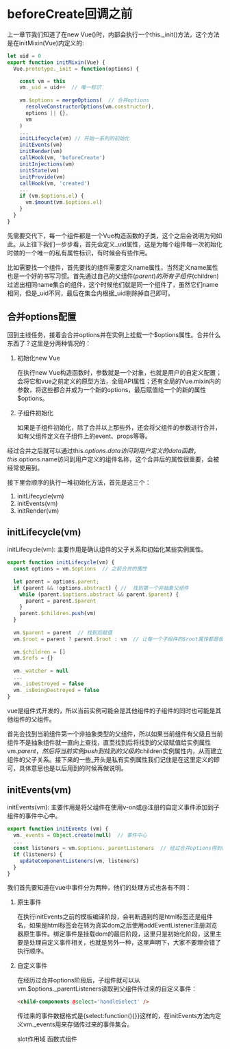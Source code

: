 # beforeCreate回调之前

上一章节我们知道了在new Vue()时，内部会执行一个this._init()方法，这个方法是在initMixin(Vue)内定义的:

```js
let uid = 0
export function initMixin(Vue) {
  Vue.prototype._init = function(options) {

    const vm = this
    vm._uid = uid++  // 唯一标识
    
    vm.$options = mergeOptions(  // 合并options
      resolveConstructorOptions(vm.constructor),
      options || {},
      vm
    )
    ...
    initLifecycle(vm) // 开始一系列的初始化
    initEvents(vm)
    initRender(vm)
    callHook(vm, 'beforeCreate')
    initInjections(vm)
    initState(vm)
    initProvide(vm)
    callHook(vm, 'created')
    ...
    if (vm.$options.el) {
      vm.$mount(vm.$options.el)
    }
  }
}
```

先需要交代下，每一个组件都是一个Vue构造函数的子类，这个之后会说明为何如此。从上往下我们一步步看，首先会定义_uid属性，这是为每个组件每一次初始化时做的一个唯一的私有属性标识，有时候会有些作用。

比如需要找一个组件，首先要找的组件需要定义name属性，当然定义name属性也是一个好的书写习惯。首先通过自己的父组件($parent)的所有子组件($children)过滤出相同name集合的组件，这个时候他们就是同一个组件了，虽然它们name相同，但是_uid不同，最后在集合内根据_uid剔除掉自己即可。

## 合并options配置

回到主线任务，接着会合并options并在实例上挂载一个$options属性。合并什么东西了？这里是分两种情况的：

1. 初始化new Vue

    在执行new Vue构造函数时，参数就是一个对象，也就是用户的自定义配置；会将它和vue之前定义的原型方法，全局API属性；还有全局的Vue.mixin内的参数，将这些都合并成为一个新的options，最后赋值给一个的新的属性$options。

2. 子组件初始化

    如果是子组件初始化，除了合并以上那些外，还会将父组件的参数进行合并，如有父组件定义在子组件上的event、props等等。

经过合并之后就可以通过this.$options.data访问到用户定义的data函数，this.$options.name访问到用户定义的组件名称，这个合并后的属性很重要，会被经常使用到。

接下里会顺序的执行一堆初始化方法，首先是这三个：

1. initLifecycle(vm)
2. initEvents(vm)
3. initRender(vm)

## initLifecycle(vm)

initLifecycle(vm): 主要作用是确认组件的父子关系和初始化某些实例属性。

```js
export function initLifecycle(vm) {
  const options = vm.$options  // 之前合并的属性
  
  let parent = options.parent;
  if (parent && !options.abstract) { //  找到第一个非抽象父组件
    while (parent.$options.abstract && parent.$parent) {
      parent = parent.$parent
    }
    parent.$children.push(vm)
  }
  
  vm.$parent = parent  // 找到后赋值
  vm.$root = parent ? parent.$root : vm  // 让每一个子组件的$root属性都是根组件
  
  vm.$children = []
  vm.$refs = {}
  
  vm._watcher = null
  ...
  vm._isDestroyed = false
  vm._isBeingDestroyed = false
}
```

vue是组件式开发的，所以当前实例可能会是其他组件的子组件的同时也可能是其他组件的父组件。

首先会找到当前组件第一个非抽象类型的父组件，所以如果当前组件有父级且当前组件不是抽象组件就一直向上查找，直至找到后将找到的父级赋值给实例属性vm.$parent，然后将当前实例push到找到的父级的$children实例属性内，从而建立组件的父子关系。接下来的一些_开头是私有实例属性我们记住是在这里定义的即可，具体意思也是以后用到的时候再做说明。

## initEvents(vm)

initEvents(vm): 主要作用是将父组件在使用v-on或@注册的自定义事件添加到子组件的事件中心中。

```js
export function initEvents (vm) {
  vm._events = Object.create(null)  // 事件中心
  ...
  const listeners = vm.$options._parentListeners  // 经过合并options得到的
  if (listeners) {
    updateComponentListeners(vm, listeners) 
  }
}
```

我们首先要知道在vue中事件分为两种，他们的处理方式也各有不同：

1. 原生事件

    在执行initEvents之前的模板编译阶段，会判断遇到的是html标签还是组件名，如果是html标签会在转为真实dom之后使用addEventListener注册浏览器原生事件。绑定事件是挂载dom的最后阶段，这里只是初始化阶段，这里主要是处理自定义事件相关，也就是另外一种，这里声明下，大家不要理会错了执行顺序。

2. 自定义事件

    在经历过合并options阶段后，子组件就可以从vm.$options._parentListeners读取到父组件传过来的自定义事件：

    ```html
    <child-components @select='handleSelect' />
    ```

    传过来的事件数据格式是{select:function(){}}这样的，在initEvents方法内定义vm._events用来存储传过来的事件集合。

    slot作用域 函数式组件
